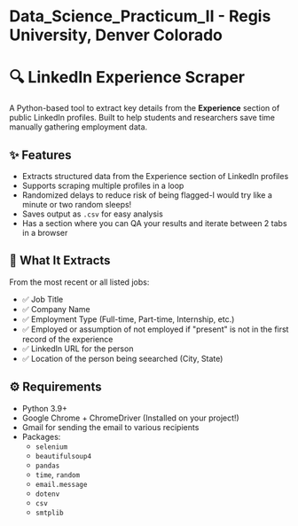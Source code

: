 # Data_Science_Practicum_II - Regis University, Denver Colorado

# 🔍 LinkedIn Experience Scraper

A Python-based tool to extract key details from the **Experience** section of public LinkedIn profiles. Built to help students and researchers save time manually gathering employment data.

## ✨ Features

- Extracts structured data from the Experience section of LinkedIn profiles
- Supports scraping multiple profiles in a loop
- Randomized delays to reduce risk of being flagged-I would try like a minute or two random sleeps!
- Saves output as `.csv` for easy analysis
- Has a section where you can QA your results and iterate between 2 tabs in a browser

## 📌 What It Extracts

From the most recent or all listed jobs:
- ✅ Job Title
- ✅ Company Name
- ✅ Employment Type (Full-time, Part-time, Internship, etc.)
- ✅ Employed or assumption of not employed if "present" is not in the first record of the experience
- ✅ LinkedIn URL for the person
- ✅ Location of the person being seearched (City, State)

## ⚙️ Requirements

- Python 3.9+
- Google Chrome + ChromeDriver (Installed on your project!)
- Gmail for sending the email to various recipients
- Packages:
  - `selenium`
  - `beautifulsoup4`
  - `pandas`
  - `time`, `random`
  - `email.message`
  - `dotenv`
  - `csv`
  - `smtplib`

